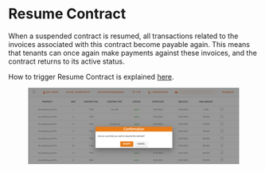 # Resume Contract

When a suspended contract is resumed, all transactions related to the invoices associated with this contract become payable again. This means that tenants can once again make payments against these invoices, and the contract returns to its active status.

How to trigger Resume Contract is explained [here](broken-reference).&#x20;

<figure><img src="../../../../../../.gitbook/assets/image (27).png" alt=""><figcaption></figcaption></figure>
